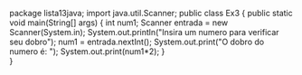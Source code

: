 package lista13java;
import java.util.Scanner;
public class Ex3 {
	public static void main(String[] args) {
		int num1;
		Scanner entrada = new Scanner(System.in);
		System.out.println("Insira um numero para verificar seu dobro");
		num1 = entrada.nextInt();
		System.out.print("O dobro do numero é: ");
		System.out.print(num1*2);
	}	
}
